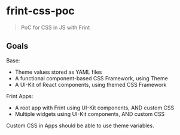 # frint-css-poc

> PoC for CSS in JS with Frint

## Goals

Base:

* Theme values stored as YAML files
* A functional component-based CSS Framework, using Theme
* A UI-Kit of React components, using themed CSS Framework

Frint Apps:

* A root app with Frint using UI-Kit components, AND custom CSS
* Multiple widgets using UI-Kit components, AND custom CSS

Custom CSS in Apps should be able to use theme variables.
